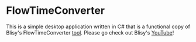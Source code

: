 # FlowTimeConverter
This is a simple desktop application written in C# that is a functional copy of Blisy's FlowTimeConverter [tool](https://blisy.net/flowtimerconverter.html). 
Please go check out Blisy's [YouTube](https://youtube.com/@imablisy?si=3_Ux15KRTIc_OxpD)!

